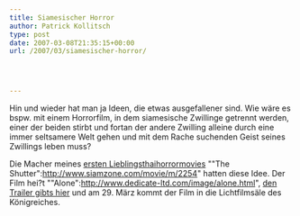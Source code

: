 ```yaml
---
title: Siamesischer Horror
author: Patrick Kollitsch
type: post
date: 2007-03-08T21:35:15+00:00
url: /2007/03/siamesischer-horror/




---
```

Hin und wieder hat man ja Ideen, die etwas ausgefallener sind. Wie wäre es bspw. mit einem Horrorfilm, in dem siamesische Zwillinge getrennt werden, einer der beiden stirbt und fortan der andere Zwilling alleine durch eine immer seltsamere Welt gehen und mit dem Rache suchenden Geist seines Zwillings leben muss?

Die Macher meines <a href="59">ersten Lieblingsthaihorrormovies</a> ""The Shutter":http://www.siamzone.com/movie/m/2254" hatten diese Idee. Der Film hei?t ""Alone":http://www.dedicate-ltd.com/image/alone.html", [den Trailer gibts hier][1] und am 29. März kommt der Film in die Lichtfilmsäle des Königreiches.

 [1]: http://video.mthai.com/player.php?id=14M1172550767M0